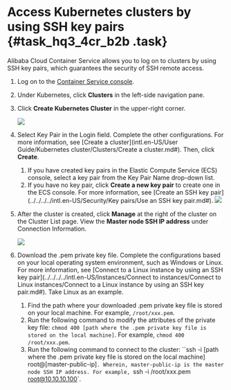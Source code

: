 # Access Kubernetes clusters by using SSH key pairs {#task_hq3_4cr_b2b .task}

Alibaba Cloud Container Service allows you to log on to clusters by using SSH key pairs, which guarantees the security of SSH remote access.

1.  Log on to the [Container Service console](https://cs.console.aliyun.com/). 
2.  Under Kubernetes, click **Clusters** in the left-side navigation pane. 
3.  Click **Create Kubernetes Cluster** in the upper-right corner. 

    ![](http://static-aliyun-doc.oss-cn-hangzhou.aliyuncs.com/assets/img/14698/15681844766173_en-US.png)

4.  Select Key Pair in the Login field. Complete the other configurations. For more information, see [Create a cluster](intl.en-US/User Guide/Kubernetes cluster/Clusters/Create a cluster.md#). Then, click **Create**. 

    1.  If you have created key pairs in the Elastic Compute Service \(ECS\) console, select a key pair from the Key Pair Name drop-down list.
    2.  If you have no key pair, click **Create a new key pair** to create one in the ECS console. For more information, see [Create an SSH key pair](../../../../intl.en-US/Security/Key pairs/Use an SSH key pair.md#).
    ![](http://static-aliyun-doc.oss-cn-hangzhou.aliyuncs.com/assets/img/14698/15681844766174_en-US.png)

5.  After the cluster is created, click **Manage** at the right of the cluster on the Cluster List page. View the **Master node SSH IP address** under Connection Information. 

    ![](http://static-aliyun-doc.oss-cn-hangzhou.aliyuncs.com/assets/img/14698/15681844766176_en-US.png) 

6.  Download the .pem private key file. Complete the configurations based on your local operating system environment, such as Windows or Linux. For more information, see [Connect to a Linux instance by using an SSH key pair](../../../../intl.en-US/Instances/Connect to instances/Connect to Linux instances/Connect to a Linux instance by using an SSH key pair.md#). Take Linux as an example. 
    1.  Find the path where your downloaded .pem private key file is stored on your local machine. For example, `/root/xxx.pem`. 
    2.  Run the following command to modify the attributes of the private key file: `chmod 400 [path where the .pem private key file is stored on the local machine]`. For example, `chmod 400 /root/xxx.pem`. 
    3.  Run the following command to connect to the cluster: ``ssh -i [path where the .pem private key file is stored on the local machine] root@[master-public-ip]`. Wherein, master-public-ip is the master node SSH IP address. For example, `ssh -i /root/xxx.pem root@10.10.10.100`. 

